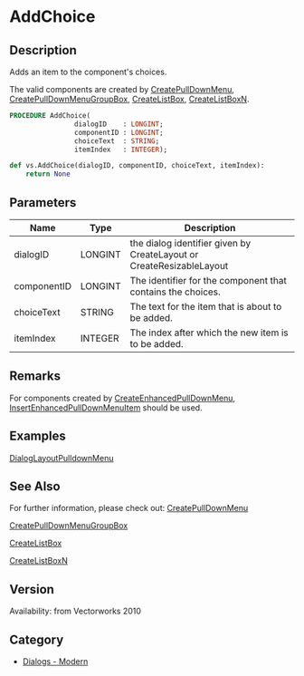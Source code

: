 # AddChoice

## Description
Adds an item to the component's choices.

The valid components are created by [CreatePullDownMenu](CreatePullDownMenu.md), [CreatePullDownMenuGroupBox](CreatePullDownMenuGroupBox.md), [CreateListBox](CreateListBox.md), [CreateListBoxN](CreateListBoxN.md).

```pascal
PROCEDURE AddChoice(
				dialogID    : LONGINT;
				componentID : LONGINT;
				choiceText  : STRING;
				itemIndex   : INTEGER);
```

```python
def vs.AddChoice(dialogID, componentID, choiceText, itemIndex):
    return None
```

## Parameters
|Name|Type|Description|
|---|---|---|
|dialogID|LONGINT|the dialog identifier given by CreateLayout or CreateResizableLayout|
|componentID|LONGINT|The identifier for the component that contains the choices.|
|choiceText|STRING|The text for the item that is about to be added.|
|itemIndex|INTEGER|The index after which the new item is to be added.|

## Remarks
For components created by [CreateEnhancedPullDownMenu](CreateEnhancedPullDownMenu.md), [InsertEnhancedPullDownMenuItem](InsertEnhancedPullDownMenuItem.md) should be used.

## Examples
[DialogLayoutPulldownMenu](examples/DialogLayoutPulldownMenu.md)

## See Also
For further information, please check out:
[CreatePullDownMenu](CreatePullDownMenu.md)

[CreatePullDownMenuGroupBox](CreatePullDownMenuGroupBox.md)

[CreateListBox](CreateListBox.md)

[CreateListBoxN](CreateListBoxN.md)

## Version
Availability: from Vectorworks 2010

## Category
* [Dialogs - Modern](../Categories/Dialogs%20-%20Modern.md)
